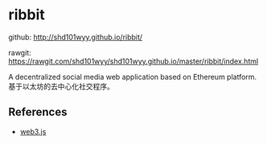 # ribbit

github: http://shd101wyy.github.io/ribbit/

rawgit: https://rawgit.com/shd101wyy/shd101wyy.github.io/master/ribbit/index.html

A decentralized social media web application based on Ethereum platform. 基于以太坊的去中心化社交程序。

## References

* [web3.js](https://web3js.readthedocs.io/en/1.0/)
